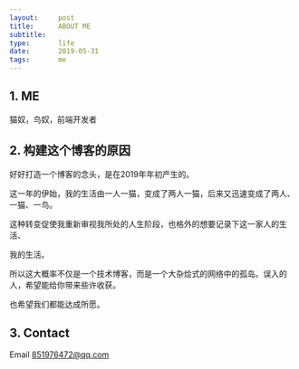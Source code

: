 ```yaml
---
layout:     post
title:      ABOUT ME
subtitle:
type:       life
date:       2019-05-31
tags:       me
---
```


## 1. ME

猫奴，鸟奴，前端开发者

## 2. 构建这个博客的原因

好好打造一个博客的念头，是在2019年年初产生的。

这一年的伊始，我的生活由一人一猫，变成了两人一猫，后来又迅速变成了两人、一猫、一鸟。

这种转变促使我重新审视我所处的人生阶段，也格外的想要记录下这一家人的生活、

我的生活。

所以这大概率不仅是一个技术博客，而是一个大杂烩式的网络中的孤岛。误入的人，希望能给你带来些许收获。

也希望我们都能达成所愿。

## 3. Contact

Email 851976472@qq.com